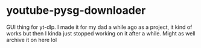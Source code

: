 # youtube-pysg-downloader

GUI thing for yt-dlp.
I made it for my dad a while ago as a project, it kind of works but then I kinda just stopped working on it after a while. Might as well archive it on here lol
